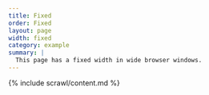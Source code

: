 ```yaml
---
title: Fixed
order: Fixed
layout: page
width: fixed
category: example
summary: |
  This page has a fixed width in wide browser windows.
---
```


{% include scrawl/content.md %}
